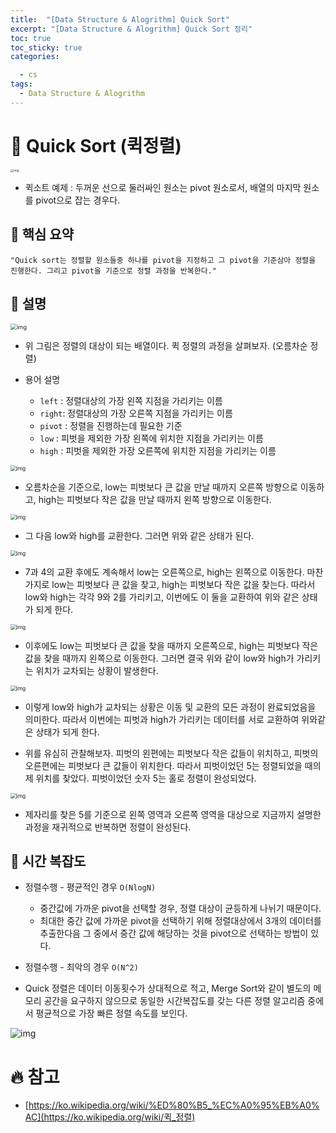 ```yaml
---
title:  "[Data Structure & Alogrithm] Quick Sort"
excerpt: "[Data Structure & Alogrithm] Quick Sort 정리"
toc: true
toc_sticky: true
categories:

  - cs
tags:
  - Data Structure & Alogrithm
---
```


# 📝 Quick Sort (퀵정렬)

<img src="https://upload.wikimedia.org/wikipedia/commons/thumb/a/af/Quicksort-diagram.svg/1024px-Quicksort-diagram.svg.png" alt="img" style="zoom: 33%;" />

* 퀵소트 예제 : 두꺼운 선으로 둘러싸인 원소는 pivot 원소로서, 배열의 마지막 원소를 pivot으로 잡는 경우다.

## 📌 핵심 요약

`"Quick sort는 정렬할 원소들중 하나를 pivot을 지정하고 그 pivot을 기준삼아 정렬을 진행한다. 그리고 pivot을 기준으로 정렬 과정을 반복한다."`



## 📌 설명

<img src="https://k.kakaocdn.net/dn/bm7CoU/btqC9xTZifT/4q2eSikw7iTv395TDIMS80/img.png" alt="img" style="zoom:65%;" />

* 위 그림은 정렬의 대상이 되는 배열이다. 퀵 정렬의 과정을 살펴보자. (오름차순 정렬)

* 용어 설명

  * `left` : 정렬대상의 가장 왼쪽 지점을 가리키는 이름
  * `right`: 정렬대상의 가장 오른쪽 지점을 가리키는 이름
  * `pivot` : 정렬을 진행하는데 필요한 기준
  * `low` : 피벗을 제외한 가장 왼쪽에 위치한 지점을 가리키는 이름
  * `high` : 피벗을 제외한 가장 오른쪽에 위치한 지점을 가리키는 이름

  

<img src="https://k.kakaocdn.net/dn/ch6lk6/btqC9OnGdOE/U5LwMC4BgKfbCtYmGTbJE1/img.png" alt="img" style="zoom:60%;" />

* 오름차순을 기준으로, low는 피벗보다 큰 값을 만날 때까지 오른쪽 방향으로 이동하고, high는 피벗보다 작은 값을 만날 때까지 왼쪽 방향으로 이동한다. 

<img src="https://k.kakaocdn.net/dn/bPy9fA/btqC5pwCyRA/lfqkJSYlIQ5NSgby0eZNm0/img.png" alt="img" style="zoom:60%;" />

* 그 다음 low와 high를 교환한다. 그러면 위와 같은 상태가 된다. 

<img src="https://k.kakaocdn.net/dn/qxgFo/btqC6Qgaqtb/q3FwRZMlZ6VDBdaU0AGK9K/img.png" alt="img" style="zoom:60%;" />

* 7과 4의 교환 후에도 계속해서 low는 오른쪽으로, high는 왼쪽으로 이동한다. 마찬가지로 low는 피벗보다 큰 값을 찾고, high는 피벗보다 작은 값을 찾는다. 따라서 low와 high는 각각 9와 2를 가리키고, 이번에도 이 둘을 교환하여 위와 같은 상태가 되게 한다.

<img src="https://k.kakaocdn.net/dn/bWalHI/btqC9OnGdP8/7uorsXHkXv5a5F4wU9eDW0/img.png" alt="img" style="zoom:60%;" />

* 이후에도 low는 피벗보다 큰 값을 찾을 때까지 오른쪽으로, high는 피벗보다 작은 값을 찾을 때까지 왼쪽으로 이동한다. 그러면 결국 위와 같이 low와 high가 가리키는 위치가 교차되는 상황이 발생한다.

<img src="https://k.kakaocdn.net/dn/bwwdgg/btqC5pi58nS/CBXw2SzTrV4EKdHsDrUcP0/img.png" alt="img" style="zoom:60%;" />

*  이렇게 low와 high가 교차되는 상황은 이동 및 교환의 모든 과정이 완료되었음을 의미한다. 따라서 이번에는 피벗과 high가 가리키는 데이터를 서로 교환하여 위와같은 상태가 되게 한다.

* 위를 유심히 관찰해보자. 피벗의 왼편에는 피벗보다 작은 값들이 위치하고, 피벗의 오른편에는 피벗보다 큰 값들이 위치한다. 따라서 피벗이었던 5는 정렬되었을 때의 제 위치를 찾았다. 피벗이었던 숫자 5는 홀로 정렬이 완성되었다.

<img src="https://k.kakaocdn.net/dn/uwrab/btqC5nFBAs3/O2NnwnFRvqXL8HTFyjv2k0/img.png" alt="img" style="zoom:60%;" />





*  제자리를 찾은 5를 기준으로 왼쪽 영역과 오른쪽 영역을 대상으로 지금까지 설명한 과정을 재귀적으로 반복하면 정렬이 완성된다. 




## 📌 시간 복잡도

* 정렬수행 - 평균적인 경우 `O(NlogN)`  

  * 중간값에 가까운 pivot을 선택할 경우, 정렬 대상이 균등하게 나뉘기 때문이다.
  * 최대한 중간 값에 가까운 pivot을 선택하기 위해 정렬대상에서 3개의 데이터를 추출한다음 그 중에서 중간 값에 해당하는 것을 pivot으로 선택하는 방법이 있다.

* 정렬수행 - 최악의 경우 `O(N^2)` 

*  Quick 정렬은 데이터 이동횟수가 상대적으로 적고, Merge Sort와 같이 별도의 메모리 공간을 요구하지 않으므로 동일한 시간복잡도를 갖는 다른 정렬 알고리즘 중에서 평균적으로 가장 빠른 정렬 속도를 보인다. 

  

![img](https://k.kakaocdn.net/dn/c821qZ/btqC8IPiXc2/AHVbECKjnZbncZdXSLihhK/img.gif)



# 🔥 참고

* [https://ko.wikipedia.org/wiki/%ED%80%B5_%EC%A0%95%EB%A0%AC](https://ko.wikipedia.org/wiki/퀵_정렬)

